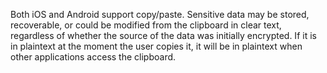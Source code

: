 
Both iOS and Android support copy/paste. Sensitive data may be stored,
recoverable, or could be modified from the clipboard in clear text,
regardless of whether the source of the data was initially encrypted. If
it is in plaintext at the moment the user copies it, it will be in
plaintext when other applications access the clipboard.

